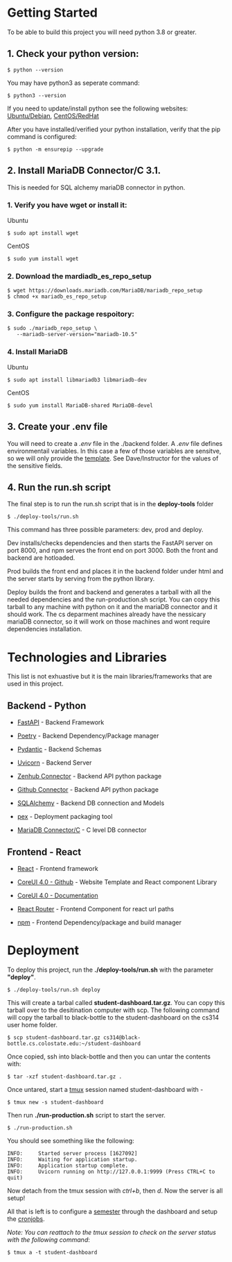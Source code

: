 # Getting Started

To be able to build this project you will need python 3.8 or greater.

## 1. Check your python version:

```
$ python --version
```

You may have python3 as seperate command:

```
$ python3 --version
```

If you need to update/install python see the following websites: [Ubuntu/Debian](https://docs.python-guide.org/starting/install3/linux/), [CentOS/RedHat](https://www.liquidweb.com/kb/how-to-install-python-3-on-centos-7/)

After you have installed/verified your python installation, verify that the pip command is configured:

```
$ python -m ensurepip --upgrade
```

## 2. Install MariaDB Connector/C 3.1.

This is needed for SQL alchemy mariaDB connector in python.

### 1. Verify you have wget or install it:

Ubuntu

```
$ sudo apt install wget
```

CentOS

```
$ sudo yum install wget
```

### 2. Download the mardiadb_es_repo_setup

```
$ wget https://downloads.mariadb.com/MariaDB/mariadb_repo_setup
$ chmod +x mariadb_es_repo_setup
```

### 3. Configure the package respoitory:

```
$ sudo ./mariadb_repo_setup \
   --mariadb-server-version="mariadb-10.5"
```

### 4. Install MariaDB

Ubuntu

```
$ sudo apt install libmariadb3 libmariadb-dev
```

CentOS

```
$ sudo yum install MariaDB-shared MariaDB-devel
```

## 3. Create your .env file

You will need to create a _.env_ file in the ./backend folder. A _.env_ file defines environmentail variables. In this case a few of those variables are sensitve, so we will only provide the [template](./CONFIG.md). See Dave/Instructor for the values of the sensitive fields.

## 4. Run the run.sh script

The final step is to run the run.sh script that is in the **deploy-tools** folder

```
$ ./deploy-tools/run.sh
```

This command has three possible parameters: dev, prod and deploy.

Dev installs/checks dependencies and then starts the FastAPI server on port 8000, and npm serves the front end on port 3000. Both the front and backend are hotloaded.

Prod builds the front end and places it in the backend folder under html and the server starts by serving from the python library.

Deploy builds the front and backend and generates a tarball with all the needed dependencies and the run-production.sh script. You can copy this tarball to any machine with python on it and the mariaDB connector and it should work. The cs deparment machines already have the nessicary mariaDB connector, so it will work on those machines and wont require dependencies installation.

# Technologies and Libraries

This list is not exhuastive but it is the main libraries/frameworks that are used in this project.

## Backend - Python

- [FastAPI](https://fastapi.tiangolo.com/) - Backend Framework

- [Poetry](https://python-poetry.org/) - Backend Dependency/Package manager

- [Pydantic](https://pydantic-docs.helpmanual.io/) - Backend Schemas

- [Uvicorn](https://www.uvicorn.org/) - Backend Server

- [Zenhub Connector](https://pypi.org/project/pyzenhub/) - Backend API python package

- [Github Connector](https://github.com/PyGithub/PyGithub) - Backend API python package

- [SQLAlchemy](https://www.sqlalchemy.org/) - Backend DB connection and Models

- [pex](https://pex.readthedocs.io/en/v2.1.46/) - Deployment packaging tool

- [MariaDB Connector/C](https://mariadb.com/docs/clients/mariadb-connectors/connector-c/install/) - C level DB connector

## Frontend - React

- [React](https://reactjs.org/) - Frontend framework

- [CoreUI 4.0 - Github](https://github.com/coreui/coreui-free-react-admin-template#installation) - Website Template and React component Library

- [CoreUI 4.0 - Documentation](https://coreui.io/react/docs/4.0/getting-started/introduction/)

- [React Router](https://reactrouter.com/) - Frontend Component for react url paths

- [npm](https://docs.npmjs.com/) - Frontend Dependency/package and build manager

# Deployment

To deploy this project, run the **./deploy-tools/run.sh** with the parameter **"deploy"**.

```
$ ./deploy-tools/run.sh deploy
```

This will create a tarbal called **student-dashboard.tar.gz**. You can copy this tarball over to the desitination computer with scp. The following command will copy the tarball to black-bottle to the student-dashboard on the cs314 user home folder.

```
$ scp student-dashboard.tar.gz cs314@black-bottle.cs.colostate.edu:~/student-dashboard
```

Once copied, ssh into black-bottle and then you can untar the contents with:

```
$ tar -xzf student-dashboard.tar.gz .
```

Once untared, start a [tmux](https://tmuxcheatsheet.com/) session named student-dashboard with -

```
$ tmux new -s student-dashboard
```

Then run **./run-production.sh** script to start the server.

```
$ ./run-production.sh
```

You should see something like the following:

```
INFO:     Started server process [1627092]
INFO:     Waiting for application startup.
INFO:     Application startup complete.
INFO:     Uvicorn running on http://127.0.0.1:9999 (Press CTRL+C to quit)
```

Now detach from the tmux session with _ctrl+b_, then _d_.
Now the server is all setup!

All that is left is to configure a [semester](./CONFIG.md#semester) through the dashboard and setup the [cronjobs](./CONFIG.md#cronjob).

_Note: You can reattach to the tmux session to check on the server status with the following command_:

```
$ tmux a -t student-dashboard
```
